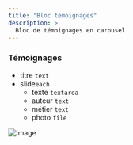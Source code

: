 ```yaml
---
title: "Bloc témoignages"
description: >
  Bloc de témoignages en carousel
---
```


### Témoignages
* titre ```text```
* slide```each```
  * texte ```textarea```
  * auteur ```text```
  * métier ```text```
  * photo ```file```

![image](https://user-images.githubusercontent.com/4457294/160696175-820e9ed0-3ce7-4a9b-bdca-44fb432812f9.png)
